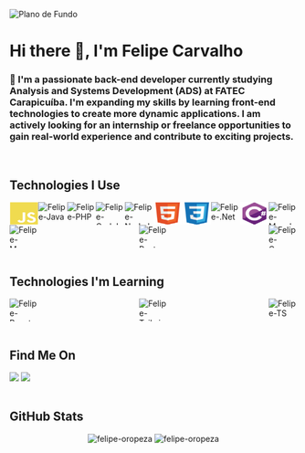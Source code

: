 ![Plano de Fundo](https://github.com/user-attachments/assets/b1cf2303-a8cd-426d-ad2c-e782d10bf50d)

# Hi there 👋, I'm Felipe Carvalho

### 📌 I'm a passionate back-end developer currently studying Analysis and Systems Development (ADS) at FATEC Carapicuíba. I'm expanding my skills by learning front-end technologies to create more dynamic applications. I am actively looking for an internship or freelance opportunities to gain real-world experience and contribute to exciting projects.


</br>

## Technologies I Use
<div style="display: flex; justify-content: space-between; flex-wrap: wrap;">
  <img align="center" alt="Felipe-Js" height="40" width="50" src="https://raw.githubusercontent.com/devicons/devicon/master/icons/javascript/javascript-plain.svg">
  <img align="center" alt="Felipe-Java" height="40" width="50" src="https://cdn.jsdelivr.net/gh/devicons/devicon@latest/icons/java/java-original.svg" />
  <img align="center" alt="Felipe-PHP" height="40" width="50" src="https://cdn.jsdelivr.net/gh/devicons/devicon@latest/icons/php/php-original.svg" />
  <img align="center" alt="Felipe-CodeIgniter" height="40" width="50" src="https://cdn.jsdelivr.net/gh/devicons/devicon@latest/icons/codeigniter/codeigniter-plain.svg" />
  <img align="center" alt="Felipe-NodeJS" height="40" width="50" src="https://cdn.jsdelivr.net/gh/devicons/devicon@latest/icons/nodejs/nodejs-original.svg" />
  <img align="center" alt="Felipe-HTML" height="40" width="50" src="https://raw.githubusercontent.com/devicons/devicon/master/icons/html5/html5-original.svg">
  <img align="center" alt="Felipe-CSS" height="40" width="50" src="https://raw.githubusercontent.com/devicons/devicon/master/icons/css3/css3-original.svg">
  <img align="center" alt="Felipe-.Net" height="40" width="50" src="https://cdn.jsdelivr.net/gh/devicons/devicon@latest/icons/dot-net/dot-net-original.svg" />
  <img align="center" alt="Felipe-Csharp" height="40" width="50" src="https://raw.githubusercontent.com/devicons/devicon/master/icons/csharp/csharp-original.svg">
  <img align="center" alt="Felipe-Mysql" height="40" width="50" src="https://cdn.jsdelivr.net/gh/devicons/devicon@latest/icons/mysql/mysql-original.svg" />
  <img align="center" alt="Felipe-MongoDB" height="40" width="50" src="https://cdn.jsdelivr.net/gh/devicons/devicon@latest/icons/mongodb/mongodb-original-wordmark.svg" />
  <img align="center" alt="Felipe-PostgreSQL" height="40" width="50" src="https://cdn.jsdelivr.net/gh/devicons/devicon@latest/icons/postgresql/postgresql-plain.svg" />
  <img align="center" alt="Felipe-Composer" height="40" width="50" src="https://cdn.jsdelivr.net/gh/devicons/devicon@latest/icons/composer/composer-original.svg" />
</div>
</br>

## Technologies I'm Learning
<div style="display: flex; justify-content: space-between; flex-wrap: wrap;">
  <img align="center" alt="Felipe-React" height="40" width="50" src="https://cdn.jsdelivr.net/gh/devicons/devicon@latest/icons/react/react-original.svg" />
  <img align="center" alt="Felipe-Tailwind" height="40" width="50" src="https://cdn.jsdelivr.net/gh/devicons/devicon@latest/icons/tailwindcss/tailwindcss-original.svg" />
  <img align="center" alt="Felipe-TS" height="40" width="50"  src="https://cdn.jsdelivr.net/gh/devicons/devicon@latest/icons/typescript/typescript-plain.svg" />
</div>
</br>

## Find Me On
<div>
  <a href = "mailto:felipe2006.co@gmail.com"><img src="https://img.shields.io/badge/-Gmail-%23333?style=for-the-badge&logo=gmail&logoColor=white" target="_blank"></a>
  <a href="https://www.linkedin.com/in/felipeoropeza/" target="_blank"><img src="https://img.shields.io/badge/-LinkedIn-%230077B5?style=for-the-badge&logo=linkedin&logoColor=white" target="_blank"></a>
</div>
</br>

## GitHub Stats

<p align="center">
  <img alt="felipe-oropeza" src="https://github-readme-stats.vercel.app/api/top-langs/?username=FelipeOropeza&theme=dark&hide_progress=true" width="38%" />
  <img alt="felipe-oropeza" src="https://github-readme-stats.vercel.app/api?username=FelipeOropeza&rank_icon=github&theme=dark" width=41%" />
</p>




